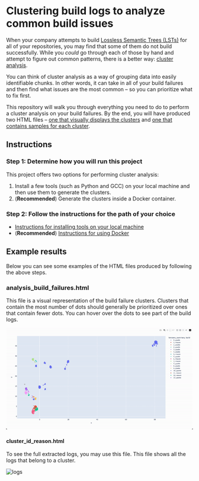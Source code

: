 # Clustering build logs to analyze common build issues

When your company attempts to build [Lossless Semantic Trees (LSTs)](https://docs.moderne.io/administrator-documentation/moderne-platform/references/concepts/lossless-semantic-trees) for all of your repositories, you may find that some of them do not build successfully. While you _could_ go through each of those by hand and attempt to figure out common patterns, there is a better way: [cluster analysis](https://en.wikipedia.org/wiki/Cluster_analysis).

You can think of cluster analysis as a way of grouping data into easily identifiable chunks. In other words, it can take in all of your build failures and then find what issues are the most common – so you can prioritize what to fix first.

This repository will walk you through everything you need to do to perform a cluster analysis on your build failures. By the end, you will have produced two HTML files – [one that visually displays the clusters](#analysis_build_failureshtml) and [one that contains samples for each cluster](#cluster_id_reasonhtml). 

## Instructions

### Step 1: Determine how you will run this project

This project offers two options for performing cluster analysis:

1. Install a few tools (such as Python and GCC) on your local machine and then use them to generate the clusters. 
2. (**Recommended**) Generate the clusters inside a Docker container.

### Step 2: Follow the instructions for the path of your choice

* [Instructions for installing tools on your local machine](/Clustering/README.md)
* (**Recommended**) [Instructions for using Docker](/ClusteringWithDocker/README.md)

## Example results

Below you can see some examples of the HTML files produced by following the above steps.

### analysis_build_failures.html

This file is a visual representation of the build failure clusters. Clusters that contain the most number of dots should generally be prioritized over ones that contain fewer dots. You can hover over the dots to see part of the build logs.

![expected_clusters](images/expected_clusters.gif)

#### cluster_id_reason.html

To see the full extracted logs, you may use this file. This file shows all the logs that belong to a cluster.

![logs](images/expected_all_logs.png)